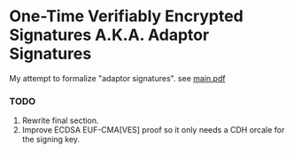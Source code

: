 # One-Time Verifiably Encrypted Signatures A.K.A. Adaptor Signatures

My attempt to formalize "adaptor signatures". see [main.pdf](./main.pdf)

### TODO

1. Rewrite final section.
2. Improve ECDSA EUF-CMA[VES] proof so it only needs a CDH orcale for the signing key.

